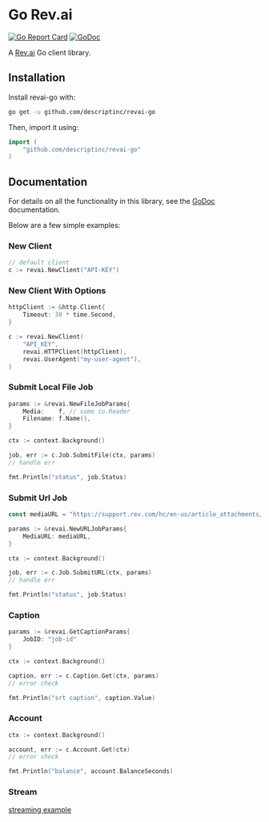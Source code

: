 # Go Rev.ai 
[![Go Report Card](https://goreportcard.com/badge/github.com/descriptinc/revai-go)](https://goreportcard.com/report/github.com/descriptinc/revai-go)
[![GoDoc](http://img.shields.io/badge/godoc-reference-blue.svg)](http://godoc.org/github.com/descriptinc/revai-go)

A [Rev.ai](https://rev.ai) Go client library.

## Installation

Install revai-go with:

```sh
go get -u github.com/descriptinc/revai-go
```

Then, import it using:

``` go
import (
    "github.com/descriptinc/revai-go"
)
```

## Documentation

For details on all the functionality in this library, see the [GoDoc](http://godoc.org/github.com/descriptinc/revai-go)
documentation.

Below are a few simple examples:

### New Client
```go
// default client
c := revai.NewClient("API-KEY")
```

### New Client With Options
```go
httpClient := &http.Client{
    Timeout: 30 * time.Second,
}

c := revai.NewClient(
    "API_KEY",
    revai.HTTPClient(httpClient),
    revai.UserAgent("my-user-agent"),
)
```

### Submit Local File Job

```go
params := &revai.NewFileJobParams{
	Media:    f, // some io.Reader
	Filename: f.Name(),
}

ctx := context.Background()

job, err := c.Job.SubmitFile(ctx, params)
// handle err

fmt.Println("status", job.Status)
```

### Submit Url Job

```go
const mediaURL = "https://support.rev.com/hc/en-us/article_attachments/200043975/FTC_Sample_1_-_Single.mp3"

params := &revai.NewURLJobParams{
    MediaURL: mediaURL, 
}

ctx := context.Background()

job, err := c.Job.SubmitURL(ctx, params)
// handle err

fmt.Println("status", job.Status)
```

### Caption

```go
params := &revai.GetCaptionParams{
	JobID: "job-id"
}

ctx := context.Background()

caption, err := c.Caption.Get(ctx, params)
// error check

fmt.Println("srt caption", caption.Value)
```

### Account

```go
ctx := context.Background()

account, err := c.Account.Get(ctx)
// error check

fmt.Println("balance", account.BalanceSeconds)
```

### Stream
[streaming example](examples/streaming/stream.go)
